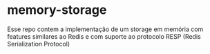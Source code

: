 # memory-storage
Esse repo contem a implementação de um storage em memória com features similares ao Redis e com suporte ao protocolo RESP (Redis Serialization Protocol)
